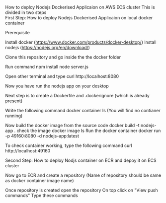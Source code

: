How to deploy Nodejs Dockerised Applicaion on AWS ECS cluster
This is divided in two steps  
First Step: How to deploy Nodejs Dockerised Applicaion on local docker container 

Prerequisite

Install docker (https://www.docker.com/products/docker-desktop/)
Install nodejs (https://nodejs.org/en/download/)

Clone this repository and go inside the the docker folder

Run command 
npm install
node server.js

Open other terminal and type
curl http://localhost:8080

Now you have run the nodejs app on your desktop

Next step is to create a Dockerfile and .dockerignore (which is already present) 

Write the following command
docker container ls 
(You will find no contianer running)

Now build the docker image from the source code
docker build -t nodejs-app .
check the image
docker image ls
Run the docker container 
docker run -p 49160:8080 -d nodejs-app:latest

To check container working, type the following command
curl http://localhost:49160 


Second Step: How to deploy Nodjs container on ECR and depoy it on ECS cluster

Now go to ECR and create a repository (Name of repository should be same as docker container image name)

Once repository is created open the repository
On top click on "View push commands"
Type these commands


